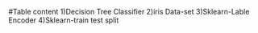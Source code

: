 #Table content
       1)Decision Tree Classifier
       2)iris Data-set
       3)Sklearn-Lable Encoder
       4)Sklearn-train test split


